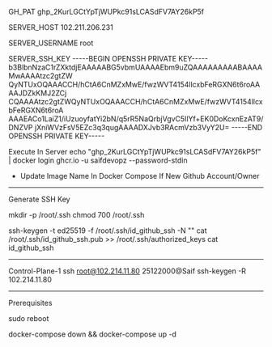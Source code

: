GH_PAT
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

SERVER_HOST
102.211.206.231

SERVER_USERNAME
root

SERVER_SSH_KEY 
-----BEGIN OPENSSH PRIVATE KEY-----
b3BlbnNzaC1rZXktdjEAAAAABG5vbmUAAAAEbm9uZQAAAAAAAAABAAAAMwAAAAtzc2gtZW
QyNTUxOQAAACCH/hCtA6CnMZxMwE/fwzWVT4154llcxbFeRGXN6t6roAAAAJDZkKMJ2ZCj
CQAAAAtzc2gtZWQyNTUxOQAAACCH/hCtA6CnMZxMwE/fwzWVT4154llcxbFeRGXN6t6roA
AAAEACo1LaiZ1/iUzuoyfatYi2bN/q5rR5NaQrbjVgvC5IlYf+EK0DoKcxnEzAT9/DNZVP
jXniWVzFsV5EZc3q3qugAAAADXJvb3RAcmVzb3VyY2U=
-----END OPENSSH PRIVATE KEY-----

Execute In Server
echo "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" | docker login ghcr.io -u saifdevopz --password-stdin

* Update Image Name In Docker Compose If New Github Account/Owner

----------------------------------------------------------------------------------------------------

Generate SSH Key

mkdir -p /root/.ssh
chmod 700 /root/.ssh

ssh-keygen -t ed25519 -f /root/.ssh/id_github_ssh -N ""
cat /root/.ssh/id_github_ssh.pub >> /root/.ssh/authorized_keys
cat id_github_ssh

----------------------------------------------------------------------------------------------------
Control-Plane-1
ssh root@102.214.11.80
25122000@Saif
ssh-keygen -R 102.214.11.80




----------------------------------------------------------------------------------

Prerequisites

sudo reboot

docker-compose down && docker-compose up -d